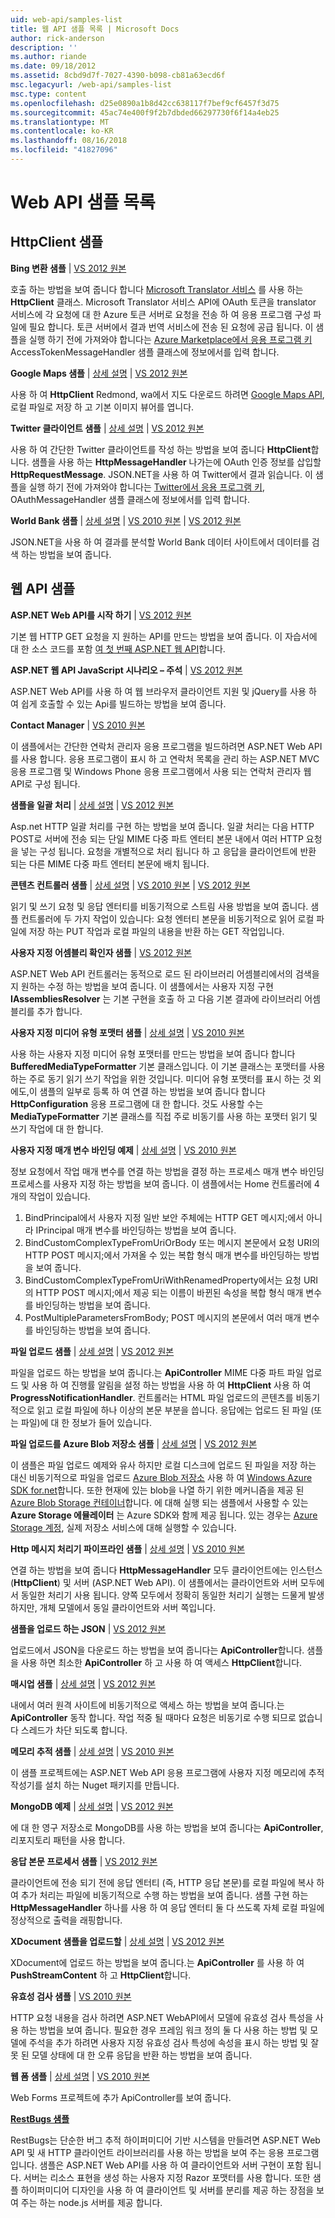 ```yaml
---
uid: web-api/samples-list
title: 웹 API 샘플 목록 | Microsoft Docs
author: rick-anderson
description: ''
ms.author: riande
ms.date: 09/18/2012
ms.assetid: 8cbd9d7f-7027-4390-b098-cb81a63ecd6f
msc.legacyurl: /web-api/samples-list
msc.type: content
ms.openlocfilehash: d25e0890a1b8d42cc638117f7bef9cf6457f3d75
ms.sourcegitcommit: 45ac74e400f9f2b7dbded66297730f6f14a4eb25
ms.translationtype: MT
ms.contentlocale: ko-KR
ms.lasthandoff: 08/16/2018
ms.locfileid: "41827096"
---
```

<a name="web-api-samples-list"></a>Web API 샘플 목록
====================
## <a name="httpclient-samples"></a>HttpClient 샘플

**Bing 변환 샘플** | [VS 2012 원본](https://github.com/aspnet/samples/blob/master/samples/aspnet/HttpClient/BingTranslateSample)

호출 하는 방법을 보여 줍니다 합니다 [Microsoft Translator 서비스](https://msdn.microsoft.com/library/ff512419.aspx) 를 사용 하는 **HttpClient** 클래스. Microsoft Translator 서비스 API에 OAuth 토큰을 translator 서비스에 각 요청에 대 한 Azure 토큰 서버로 요청을 전송 하 여 응용 프로그램 구성 파일에 필요 합니다. 토큰 서버에서 결과 번역 서비스에 전송 된 요청에 공급 됩니다. 이 샘플을 실행 하기 전에 가져와야 합니다는 [Azure Marketplace에서 응용 프로그램 키](https://msdn.microsoft.com/library/hh454950.aspx) AccessTokenMessageHandler 샘플 클래스에 정보에서를 입력 합니다.

**Google Maps 샘플** | [상세 설명](https://blogs.msdn.com/b/henrikn/archive/2012/02/17/downloading-a-google-map-to-local-file.aspx) | [VS 2012 원본](https://github.com/aspnet/samples/blob/master/samples/aspnet/HttpClient/GoogleMapsSample)

사용 하 여 **HttpClient** Redmond, wa에서 지도 다운로드 하려면 [Google Maps API](https://developers.google.com/maps/), 로컬 파일로 저장 하 고 기본 이미지 뷰어를 엽니다.

**Twitter 클라이언트 샘플** | [상세 설명](https://blogs.msdn.com/b/henrikn/archive/2012/02/16/extending-httpclient-with-oauth-to-access-twitter.aspx) | [VS 2012 원본](https://github.com/aspnet/samples/blob/master/samples/aspnet/HttpClient/TwitterSample)

사용 하 여 간단한 Twitter 클라이언트를 작성 하는 방법을 보여 줍니다 **HttpClient**합니다. 샘플을 사용 하는 **HttpMessageHandler** 나가는에 OAuth 인증 정보를 삽입할 **HttpRequestMessage**. JSON.NET을 사용 하 여 Twitter에서 결과 읽습니다. 이 샘플을 실행 하기 전에 가져와야 합니다는 [Twitter에서 응용 프로그램 키](https://dev.twitter.com/), OAuthMessageHandler 샘플 클래스에 정보에서를 입력 합니다.

**World Bank 샘플** | [상세 설명](https://blogs.msdn.com/b/henrikn/archive/2012/02/16/httpclient-is-here.aspx) | [VS 2010 원본](https://github.com/aspnet/samples/blob/master/samples/aspnet/HttpClient/WorldBankSample/Net40) | [VS 2012 원본](https://github.com/aspnet/samples/blob/master/samples/aspnet/HttpClient/WorldBankSample/Net45)

JSON.NET을 사용 하 여 결과를 분석할 World Bank 데이터 사이트에서 데이터를 검색 하는 방법을 보여 줍니다.

## <a name="web-api-samples"></a>웹 API 샘플

**ASP.NET Web API를 시작 하기** | [VS 2012 원본](overview/getting-started-with-aspnet-web-api/tutorial-your-first-web-api.md)

기본 웹 HTTP GET 요청을 지 원하는 API를 만드는 방법을 보여 줍니다. 이 자습서에 대 한 소스 코드를 포함 [여 첫 번째 ASP.NET 웹 API](overview/getting-started-with-aspnet-web-api/tutorial-your-first-web-api.md)합니다.

**ASP.NET 웹 API JavaScript 시나리오 – 주석** | [VS 2012 원본](https://code.msdn.microsoft.com/ASPNET-Web-API-JavaScript-d0d64dd7)

ASP.NET Web API를 사용 하 여 웹 브라우저 클라이언트 지원 및 jQuery를 사용 하 여 쉽게 호출할 수 있는 Api를 빌드하는 방법을 보여 줍니다.

**Contact Manager** | [VS 2010 원본](https://code.msdn.microsoft.com/Contact-Manager-Web-API-0e8e373d)

이 샘플에서는 간단한 연락처 관리자 응용 프로그램을 빌드하려면 ASP.NET Web API를 사용 합니다. 응용 프로그램이 표시 하 고 연락처 목록을 관리 하는 ASP.NET MVC 응용 프로그램 및 Windows Phone 응용 프로그램에서 사용 되는 연락처 관리자 웹 API로 구성 됩니다.

**샘플을 일괄 처리** | [상세 설명](http://trocolate.wordpress.com/2012/07/19/mitigate-issue-260-in-batching-scenario/) | [VS 2012 원본](https://github.com/aspnet/samples/blob/master/samples/aspnet/WebApi/BatchSample)

Asp.net HTTP 일괄 처리를 구현 하는 방법을 보여 줍니다. 일괄 처리는 다음 HTTP POST로 서버에 전송 되는 단일 MIME 다중 파트 엔터티 본문 내에서 여러 HTTP 요청을 넣는 구성 됩니다. 요청을 개별적으로 처리 됩니다 하 고 응답을 클라이언트에 반환 되는 다른 MIME 다중 파트 엔터티 본문에 배치 됩니다.

**콘텐츠 컨트롤러 샘플** | [상세 설명](https://blogs.msdn.com/b/henrikn/archive/2012/02/24/async-actions-in-asp-net-web-api.aspx) | [VS 2010 원본](https://github.com/aspnet/samples/blob/master/samples/aspnet/WebApi/ContentControllerSample/Net40) | [VS 2012 원본](https://github.com/aspnet/samples/blob/master/samples/aspnet/WebApi/ContentControllerSample/Net45)

읽기 및 쓰기 요청 및 응답 엔터티를 비동기적으로 스트림 사용 방법을 보여 줍니다. 샘플 컨트롤러에 두 가지 작업이 있습니다: 요청 엔터티 본문을 비동기적으로 읽어 로컬 파일에 저장 하는 PUT 작업과 로컬 파일의 내용을 반환 하는 GET 작업입니다.

**사용자 지정 어셈블리 확인자 샘플** | [VS 2012 원본](https://github.com/aspnet/samples/blob/master/samples/aspnet/WebApi/CustomAssemblyResolverSample)

ASP.NET Web API 컨트롤러는 동적으로 로드 된 라이브러리 어셈블리에서의 검색을 지 원하는 수정 하는 방법을 보여 줍니다. 이 샘플에서는 사용자 지정 구현 **IAssembliesResolver** 는 기본 구현을 호출 하 고 다음 기본 결과에 라이브러리 어셈블리를 추가 합니다.

**사용자 지정 미디어 유형 포맷터 샘플** | [상세 설명](https://blogs.msdn.com/b/henrikn/archive/2012/04/23/using-cookies-with-asp-net-web-api.aspx) | [VS 2010 원본](https://github.com/aspnet/samples/blob/master/samples/aspnet/WebApi/CustomMediaTypeFormatterSample)

사용 하는 사용자 지정 미디어 유형 포맷터를 만드는 방법을 보여 줍니다 합니다 **BufferedMediaTypeFormatter** 기본 클래스입니다. 이 기본 클래스는 포맷터를 사용 하는 주로 동기 읽기 쓰기 작업을 위한 것입니다. 미디어 유형 포맷터를 표시 하는 것 외에도,이 샘플의 일부로 등록 하 여 연결 하는 방법을 보여 줍니다 합니다 **HttpConfiguration** 응용 프로그램에 대 한 합니다. 것도 사용할 수는 **MediaTypeFormatter** 기본 클래스를 직접 주로 비동기를 사용 하는 포맷터 읽기 및 쓰기 작업에 대 한 합니다.

**사용자 지정 매개 변수 바인딩 예제** | [상세 설명](https://blogs.msdn.com/b/jmstall/archive/2012/05/11/webapi-parameter-binding-under-the-hood.aspx) | [VS 2010 원본](https://github.com/aspnet/samples/blob/master/samples/aspnet/WebApi/CustomParameterBinding)

정보 요청에서 작업 매개 변수를 연결 하는 방법을 결정 하는 프로세스 매개 변수 바인딩 프로세스를 사용자 지정 하는 방법을 보여 줍니다. 이 샘플에서는 Home 컨트롤러에 4 개의 작업이 있습니다.

1. BindPrincipal에서 사용자 지정 일반 보안 주체에는 HTTP GET 메시지;에서 아니라 IPrincipal 매개 변수를 바인딩하는 방법을 보여 줍니다.
2. BindCustomComplexTypeFromUriOrBody 또는 메시지 본문에서 요청 URI의 HTTP POST 메시지;에서 가져올 수 있는 복합 형식 매개 변수를 바인딩하는 방법을 보여 줍니다.
3. BindCustomComplexTypeFromUriWithRenamedProperty에서는 요청 URI의 HTTP POST 메시지;에서 제공 되는 이름이 바뀐된 속성을 복합 형식 매개 변수를 바인딩하는 방법을 보여 줍니다.
4. PostMultipleParametersFromBody; POST 메시지의 본문에서 여러 매개 변수를 바인딩하는 방법을 보여 줍니다.

**파일 업로드 샘플** | [상세 설명](https://blogs.msdn.com/b/henrikn/archive/2012/03/01/file-upload-and-asp-net-web-api.aspx) | [VS 2012 원본](https://github.com/aspnet/samples/tree/master/samples/aspnet/WebApi/FileUploadSample)

파일을 업로드 하는 방법을 보여 줍니다.는 **ApiController** MIME 다중 파트 파일 업로드 및 사용 하 여 진행률 알림을 설정 하는 방법을 사용 하 여 **HttpClient** 사용 하 여 **ProgressNotificationHandler**. 컨트롤러는 HTML 파일 업로드의 콘텐츠를 비동기적으로 읽고 로컬 파일에 하나 이상의 본문 부분을 씁니다. 응답에는 업로드 된 파일 (또는 파일)에 대 한 정보가 들어 있습니다.

**파일 업로드를 Azure Blob 저장소 샘플** | [상세 설명](https://blogs.msdn.com/b/yaohuang1/archive/2012/07/02/asp-net-web-api-and-azure-blob-storage.aspx) | [VS 2012 원본](https://github.com/aspnet/samples/tree/master/samples/aspnet/WebApi/AzureBlobsFileUploadSample)

이 샘플은 파일 업로드 예제와 유사 하지만 로컬 디스크에 업로드 된 파일을 저장 하는 대신 비동기적으로 파일을 업로드 [Azure Blob 저장소](https://docs.microsoft.com/azure/storage/blobs/storage-dotnet-how-to-use-blobs) 사용 하 여 [Windows Azure SDK for.net](https://www.windowsazure.com/develop/net/)합니다. 또한 현재에 있는 blob을 나열 하기 위한 메커니즘을 제공 된 [Azure Blob Storage 컨테이너](https://docs.microsoft.com/azure/storage/blobs/storage-dotnet-how-to-use-blobs)합니다. 에 대해 실행 되는 샘플에서 사용할 수 있는 **Azure Storage 에뮬레이터** 는 Azure SDK와 함께 제공 됩니다. 있는 경우는 [Azure Storage 계정](https://docs.microsoft.com/azure/storage/blobs/storage-dotnet-how-to-use-blobs), 실제 저장소 서비스에 대해 실행할 수 있습니다.

**Http 메시지 처리기 파이프라인 샘플** | [상세 설명](https://blogs.msdn.com/b/henrikn/archive/2012/08/07/httpclient-httpclienthandler-and-httpwebrequesthandler.aspx) | [VS 2010 원본](https://github.com/aspnet/samples/tree/master/samples/aspnet/WebApi/HttpMessageHandlerPipelineSample)

연결 하는 방법을 보여 줍니다 **HttpMessageHandler** 모두 클라이언트에는 인스턴스 (**HttpClient**) 및 서버 (ASP.NET Web API). 이 샘플에서는 클라이언트와 서버 모두에서 동일한 처리기 사용 됩니다. 양쪽 모두에서 정확히 동일한 처리기 실행는 드물게 발생 하지만, 개체 모델에서 동일 클라이언트와 서버 쪽입니다.

**샘플을 업로드 하는 JSON** | [VS 2012 원본](https://github.com/aspnet/samples/tree/master/samples/aspnet/WebApi/JsonUploadSample)

업로드에서 JSON을 다운로드 하는 방법을 보여 줍니다는 **ApiController**합니다. 샘플을 사용 하면 최소한 **ApiController** 하 고 사용 하 여 액세스 **HttpClient**합니다.

**매시업 샘플** | [상세 설명](https://blogs.msdn.com/b/henrikn/archive/2012/03/03/async-mashups-using-asp-net-web-api.aspx) | [VS 2012 원본](https://github.com/aspnet/samples/tree/master/samples/aspnet/WebApi/MashupSample)

내에서 여러 원격 사이트에 비동기적으로 액세스 하는 방법을 보여 줍니다.는 **ApiController** 동작 합니다. 작업 적중 될 때마다 요청은 비동기로 수행 되므로 없습니다 스레드가 차단 되도록 합니다.

**메모리 추적 샘플** | [상세 설명](https://blogs.msdn.com/b/roncain/archive/2012/04/12/tracing-in-asp-net-web-api.aspx) | [VS 2010 원본](https://github.com/aspnet/samples/tree/master/samples/aspnet/WebApi/MemoryTracingSample)

이 샘플 프로젝트에는 ASP.NET Web API 응용 프로그램에 사용자 지정 메모리에 추적 작성기를 설치 하는 Nuget 패키지를 만듭니다.

**MongoDB 예제** | [상세 설명](https://blogs.msdn.com/b/henrikn/archive/2012/02/19/using-web-api-with-mongodb.aspx) | [VS 2012 원본](https://github.com/aspnet/samples/tree/master/samples/aspnet/WebApi/MongoSample)

에 대 한 영구 저장소로 MongoDB를 사용 하는 방법을 보여 줍니다는 **ApiController**, 리포지토리 패턴을 사용 합니다.

**응답 본문 프로세서 샘플** | [VS 2012 원본](https://github.com/aspnet/samples/tree/master/samples/aspnet/WebApi/ResponseEntityProcessorSample)

클라이언트에 전송 되기 전에 응답 엔터티 (즉, HTTP 응답 본문)를 로컬 파일에 복사 하 여 추가 처리는 파일에 비동기적으로 수행 하는 방법을 보여 줍니다. 샘플 구현 하는 **HttpMessageHandler** 하나를 사용 하 여 응답 엔터티 둘 다 쓰도록 자체 로컬 파일에 정상적으로 출력을 래핑합니다.

**XDocument 샘플을 업로드할** | [상세 설명](https://blogs.msdn.com/b/henrikn/archive/2012/02/17/push-and-pull-streams-using-httpclient.aspx) | [VS 2012 원본](https://github.com/aspnet/samples/tree/master/samples/aspnet/WebApi/UploadXDocumentSample)

XDocument에 업로드 하는 방법을 보여 줍니다.는 **ApiController** 를 사용 하 여 **PushStreamContent** 하 고 **HttpClient**합니다.

**유효성 검사 샘플** | [VS 2010 원본](https://github.com/aspnet/samples/tree/master/samples/aspnet/WebApi/ValidationSample)

HTTP 요청 내용을 검사 하려면 ASP.NET WebAPI에서 모델에 유효성 검사 특성을 사용 하는 방법을 보여 줍니다. 필요한 경우 프레임 워크 정의 둘 다 사용 하는 방법 및 모델에 주석을 추가 하려면 사용자 지정 유효성 검사 특성에 속성을 표시 하는 방법 및 잘못 된 모델 상태에 대 한 오류 응답을 반환 하는 방법을 보여 줍니다.

**웹 폼 샘플** | [상세 설명](https://blogs.msdn.com/b/henrikn/archive/2012/02/23/using-asp-net-web-api-with-asp-net-web-forms.aspx) | [VS 2010 원본](https://github.com/aspnet/samples/tree/master/samples/aspnet/WebApi/WebFormSample)

Web Forms 프로젝트에 추가 ApiController를 보여 줍니다.

**[RestBugs 샘플](https://github.com/howarddierking/RestBugs)**

RestBugs는 단순한 버그 추적 하이퍼미디어 기반 시스템을 만들려면 ASP.NET Web API 및 새 HTTP 클라이언트 라이브러리를 사용 하는 방법을 보여 주는 응용 프로그램입니다. 샘플은 ASP.NET Web API를 사용 하 여 클라이언트와 서버 구현이 포함 됩니다. 서버는 리소스 표현을 생성 하는 사용자 지정 Razor 포맷터를 사용 합니다. 또한 샘플 하이퍼미디어 디자인을 사용 하 여 클라이언트 및 서버를 분리를 제공 하는 장점을 보여 주는 하는 node.js 서버를 제공 합니다.
